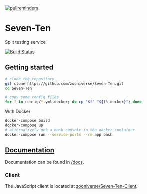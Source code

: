 [![pullreminders](https://pullreminders.com/badge.svg)](https://pullreminders.com?ref=badge)

# Seven-Ten

Split testing service

[![Build Status](https://travis-ci.org/zooniverse/Seven-Ten.svg?branch=master)](https://travis-ci.org/zooniverse/Seven-Ten)

## Getting started

``` bash
# clone the repository
git clone https://github.com/zooniverse/Seven-Ten.git
cd Seven-Ten

# copy some config files
for f in config/*.yml.docker; do cp "$f" "${f%.docker}"; done
```

With Docker

``` bash
docker-compose build
docker-compose up
# alternatively get a bash console in the docker container
docker-compose run --service-ports --rm app bash
```

## [Documentation](https://github.com/zooniverse/Seven-Ten/blob/master/docs/)

Documentation can be found in [/docs](https://github.com/zooniverse/Seven-Ten/blob/master/docs/).

### Client

The JavaScript client is located at [zooniverse/Seven-Ten-Client](https://github.com/zooniverse/Seven-Ten-Client).
